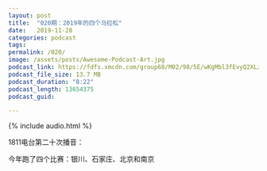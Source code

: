 ```yaml
---
layout: post
title:  "020期：2019年的四个马拉松"
date:   2019-11-28
categories: podcast
tags:
permalink: /020/
image: /assets/posts/Awesome-Podcast-Art.jpg
podcast_link: https://fdfs.xmcdn.com/group68/M02/98/5E/wKgMbl3fEvyQ2XLzAGPZSDdjJ-A909.m4a
podcast_file_size: 13.7 MB
podcast_duration: "8:22"
podcast_length: 13654375
podcast_guid: 

---
```


{% include audio.html %}

1811电台第二十次播音：

今年跑了四个比赛：银川、石家庄、北京和南京